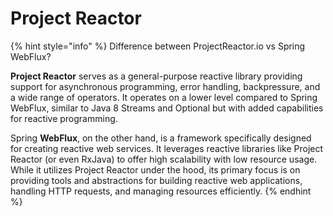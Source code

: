 # Project Reactor



{% hint style="info" %}
Difference between ProjectReactor.io vs Spring WebFlux?

**Project Reactor** serves as a general-purpose reactive library providing support for asynchronous programming, error handling, backpressure, and a wide range of operators. It operates on a lower level compared to Spring WebFlux, similar to Java 8 Streams and Optional but with added capabilities for reactive programming.

Spring **WebFlux**, on the other hand, is a framework specifically designed for creating reactive web services. It leverages reactive libraries like Project Reactor (or even RxJava) to offer high scalability with low resource usage. While it utilizes Project Reactor under the hood, its primary focus is on providing tools and abstractions for building reactive web applications, handling HTTP requests, and managing resources efficiently.
{% endhint %}

